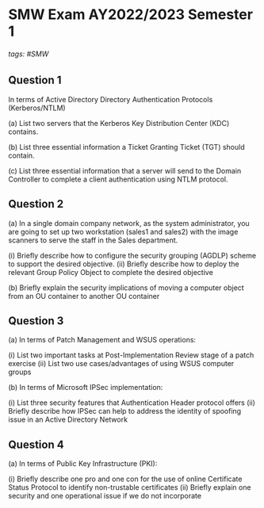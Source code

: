 # SMW Exam AY2022/2023 Semester 1

###### tags: #SMW

## Question 1
In terms of Active Directory Directory Authentication Protocols (Kerberos/NTLM)

(a) List two servers that the Kerberos Key Distribution Center (KDC) contains.

(b) List three essential information a Ticket Granting Ticket (TGT) should contain.

(c) List three essential information that a server will send to the Domain Controller to complete a client authentication using NTLM protocol.

## Question 2
(a) In a single domain company network, as the system administrator, you are going to set up two workstation (sales1 and sales2) with the image scanners to serve the staff in the Sales department.

(i) Briefly describe how to configure the security grouping (AGDLP) scheme to support the desired objective.
(ii) Briefly describe how to deploy the relevant Group Policy Object to complete the desired objective

(b) Briefly explain the security implications of moving a computer object from an OU container to another OU container

## Question 3
(a) In terms of Patch Management and WSUS operations:

(i) List two important tasks at Post-Implementation Review stage of a patch exercise
(ii) List two use cases/advantages of using WSUS computer groups

(b) In terms of Microsoft IPSec implementation:

(i) List three security features that Authentication Header protocol offers
(ii) Briefly describe how IPSec can help to address the identity of spoofing issue in an Active Directory Network

## Question 4
(a) In terms of Public Key Infrastructure (PKI):

(i) Briefly describe one pro and one con for the use of online Certificate Status Protocol to identify non-trustable certificates
(ii) Briefly explain one security and one operational issue if we do not incorporate 